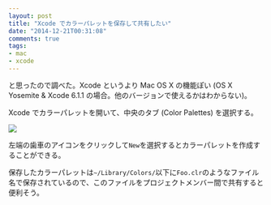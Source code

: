 ```yaml
---
layout: post
title: "Xcode でカラーパレットを保存して共有したい"
date: "2014-12-21T00:31:08"
comments: true
tags: 
- mac
- xcode
---
```


と思ったので調べた。Xcode というより Mac OS X の機能ぽい (OS X Yosemite & Xcode 6.1.1 の場合。他のバージョンで使えるかはわからない)。

<!--more-->

Xcode でカラーパレットを開いて、中央のタブ (Color Palettes) を選択する。

![](https://dl.dropboxusercontent.com/u/459142/img/blog/colors.png)

左端の歯車のアイコンをクリックして`New`を選択するとカラーパレットを作成することができる。

保存したカラーパレットは`~/Library/Colors/`以下に`Foo.clr`のようなファイル名で保存されているので、このファイルをプロジェクトメンバー間で共有すると便利そう。

